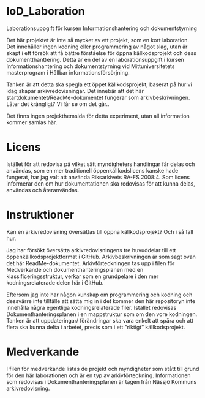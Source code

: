 # IoD_Laboration
Laborationsuppgift för kursen Informationshantering och dokumentstyrning

Det här projektet är inte så mycket av ett projekt, som en kort laboration. Det innehåller ingen kodning eller programmering av något slag, utan är skapt i ett försök att få bättre förståelse för öppna källkodsprojekt och dess dokument(hant)ering. Detta är en del av en laborationsuppgift i kursen Informationshantering och dokumentstyrning vid Mittuniversitetets masterprogram i Hållbar informationsförsörjning. 

Tanken är att detta ska spegla ett öppet källkodsprojekt, baserat på hur vi idag skapar arkivredovisningar. Det innebär att det här startdokumentet/ReadMe-dokumentet fungerar som arkivbeskrivningen. Låter det krångligt? Vi får se om det går..

Det finns ingen projekthemsida för detta experiment, utan all information kommer samlas här.

# Licens
Istället för att redovisa på vilket sätt myndigheters handlingar får delas och användas, som en mer traditionell öppenkällkodslicens kanske hade fungerat, har jag valt att använda Riksarkivets RA-FS 2008:4. Som licens informerar den om hur dokumentationen ska redovisas för att kunna delas, användas och återanvändas. 

# Instruktioner
Kan en arkivredovisning översättas till öppna källkodsprojekt? Och i så fall hur. 

Jag har försökt översätta arkivredovisningens tre huvuddelar till ett öppenkällkodsprojektformat i GitHub. Arkivbeskrivningen är som sagt ovan det här ReadMe-dokumentet. Arkivförteckningen tas upp i filen för Medverkande och dokumenthanteringsplanen med en klassificeringsstruktur, verkar som en grundpelare i den mer kodningsrelaterade delen här i GitHub. 

Eftersom jag inte har någon kunskap om programmering och kodning och dessvärre inte tillfälle att sätta mig in i det kommer den här repositoryn inte innehålla några egentliga kodningsrelaterade filer. Istället redovisas Dokumenthanteringsplanen i en mappstruktur som om den vore kodningen. Tanken är att uppdateringar/ förändringar ska vara enkelt att spåra och att flera ska kunna delta i arbetet, precis som i ett ”riktigt” källkodsprojekt.

# Medverkande
I filen för medverkande listas de projekt och myndigheter som stått till grund för den här laborationen och är en typ av arkivförteckning. Informationen som redovisas i Dokumenthanteringsplanen är tagen från Nässjö Kommuns arkivredovisning. 
